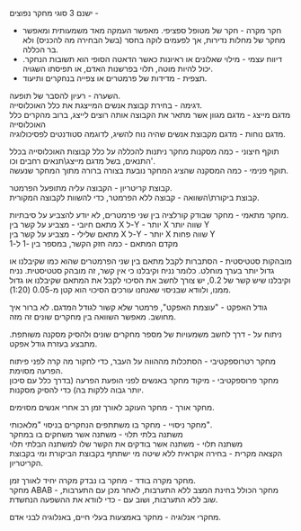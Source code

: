 ישנם 3 סוגי מחקר נפוצים - 
- חקר מקרה - חקר של מטופל ספציפי. מאפשר העמקה מאד משמעותית ומאפשר מחקר של מחלות נדירות, אך לפעמים לוקה בחסר (בשל הבחירה מה להכניס) ולא בר הכללה.
- דיווח עצמי - מילוי שאלונים או ראיונות כאשר הדאטה הסופי הוא תשובות הנחקר. יכול להיות מוטה, תלוי בפרשנות האדם, או תפיסתו השגויה.
- תצפית - מדידות של פרמטרים או צפייה בנחקרים ותיעוד.

השערה - רעיון להסבר של תופעה.  
דגימה - בחירת קבוצת אנשים המייצגת את כלל האוכלוסייה.  
מדגם מייצג - מדגם מגוון אשר מתאר את הקבוצה אותה רוצים לייצג, ברוב מהקרים כלל האוכלוסייה  
מדגם נוחות - מדגם מקבוצת אנשים שהיה נוח להשיג, לדוגמה סטודנטים לפסיכולוגיה.  
  
תוקף חיצוני - כמה מסקנות מחקר ניתנות להכללה על כלל קבוצות האוכלוסייה בכלל התנאים, בשל מדגם מייצג\תנאים רחבים וכו'.  
תוקף פנימי - כמה המסקנה שהציג המחקר נובעת בצורה ברורה מתוך המחקר שנעשה.  
  
קבוצת קריטריון - הקבוצה עליה מתופעל הפרמטר.  
קבוצת ביקורת\השוואה - קבוצה ללא הפרמטר, כדי להשוות לקבוצה המקורית.  
  
מחקר מתאמי - מחקר שבודק קורלציה בין שני פרמטרים, לא יודע להצביע על סיבתיות.  
מתאם חיובי - מצביע על קשר בין X ל-Y - יותר X שווה יותר Y  
מתאם שלילי - מצביע על קשר בין X ל-Y - יותר X שווה פחות Y  
מקדם המתאם - כמה חזק הקשר, במספר בין -1 ל-1

מובהקות סטטיסטית - הסתברות לקבל מתאם בין שני הפרמטרים שהוא כמו שקיבלנו או גדול יותר בערך מוחלט. כלומר נניח וקיבלנו כי אין קשר, זה מובהק סטטיסטית. נניח וקיבלנו שיש קשר של 0.2, יש צורך לחשב את הסיכוי לקבל את המתאם שקיבלנו או גדול ממנו, ולוודא שבניסוי שאנחנו עורכים הסיכוי הוא קטן מ-0.05 (1:20).

גודל האפקט - "עוצמת האפקט", פרמטר שלא קשור לגודל המדגם. לא ברור איך מחושב. מאפשר השוואה בין מחקרים שונים זה מזה.

ניתוח על - דרך לחשב משמעויות של מספר מחקרים שונים ולהסיק מסקנה משותפת. מתבצע בעזרת גודל אפקט.  
  
  
מחקר רטרוספקטיבי - הסתכלות מההווה על העבר, כדי לחקור מה קרה לפני פיתוח הפרעה מסוימת.  
מחקר פרוספקטיבי - מיקוד מחקר באנשים לפני הופעת הפרעה (בדרך כלל עם סיכון יותר גבוה ללקות בה) כדי להסיק מסקנות.

מחקר אורך - מחקר העוקב לאורך זמן רב אחרי אנשים מסוימים.  
  
  
מחקר ניסויי - מחקר בו משתתפים הנחקרים בניסוי "מלאכותי".  
משתנה בלתי תלוי - משתנה אשר משחקים בו במחקר  
משתנה תלוי - משתנה אשר בודקים את הקשר שלו למשתנה הבלתי תלוי  
הקצאה מקרית - בחירה אקראית ללא שיטה מי ישתתף בקבוצת הביקורת ומי בקבוצת הקריטריון.  
  
  
מחקר מקרה בודד - מחקר בו נבדק מקרה יחיד לאורך זמן.  
מחקר ABAB - מחקר הכולל בחינת המצב ללא התערבות, לאחר מכן עם התערבות, שוב ללא התערבות, ושוב עם - כדי לוודא את ההשפעה הנחשדת.

מחקרי אנלוגיה - מחקר באמצעות בעלי חיים, באנלוגיה לבני אדם.